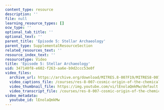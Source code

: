 ```yaml
---
content_type: resource
description: ''
file: null
learning_resource_types: []
ocw_type: ''
optional_tab_title: ''
optional_text: ''
parent_title: 'Episode 5: Stellar Archaeology'
parent_type: SupplementalResourceSection
related_resources_text: ''
resource_index_text: ''
resourcetype: Video
title: 'Episode 5: Stellar Archaeology'
uid: 347140f8-e602-f263-aa6e-b9d2ccc53e0f
video_files:
  archive_url: https://archive.org/download/MITRES.8-007F19/MITRES8-007F19_ep05_300k.mp4
  video_captions_file: /courses/res-8-007-cosmic-origin-of-the-chemical-elements-fall-2019/36239c6aaa94598d9bf5987395eff63e_lEnolaQmkMw.vtt
  video_thumbnail_file: https://img.youtube.com/vi/lEnolaQmkMw/default.jpg
  video_transcript_file: /courses/res-8-007-cosmic-origin-of-the-chemical-elements-fall-2019/738a45f55894b64f434e544433de007b_lEnolaQmkMw.pdf
video_metadata:
  youtube_id: lEnolaQmkMw
---
```

